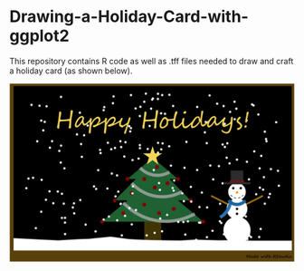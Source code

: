 # Drawing-a-Holiday-Card-with-ggplot2
This repository contains R code as well as .tff files needed to draw and craft a holiday card (as shown below).

![](holiday_card.png)
